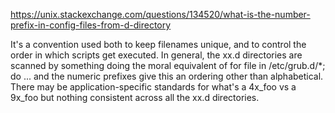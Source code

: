 https://unix.stackexchange.com/questions/134520/what-is-the-number-prefix-in-config-files-from-d-directory

It's a convention used both to keep filenames unique, and to control the order in which scripts get executed. In general, the xx.d directories are scanned by something doing the moral equivalent of for file in /etc/grub.d/*; do ... and the numeric prefixes give this an ordering other than alphabetical. There may be application-specific standards for what's a 4x_foo vs a 9x_foo but nothing consistent across all the xx.d directories.


